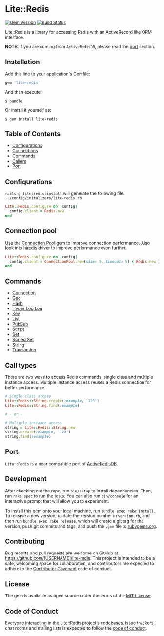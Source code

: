 # Lite::Redis

[![Gem Version](https://badge.fury.io/rb/lite-redis.svg)](http://badge.fury.io/rb/lite-redis)
[![Build Status](https://travis-ci.org/drexed/lite-redis.svg?branch=master)](https://travis-ci.org/drexed/lite-redis)

Lite::Redis is a library for accessing Redis with an ActiveRecord like ORM interface.

**NOTE:** If you are coming from `ActiveRedisDB`, please read the [port](#port) section.

## Installation

Add this line to your application's Gemfile:

```ruby
gem 'lite-redis'
```

And then execute:

    $ bundle

Or install it yourself as:

    $ gem install lite-redis

## Table of Contents

* [Configurations](#configurations)
* [Connections](#connections)
* [Commands](#commands)
* [Callers](#callers)
* [Port](#port)

## Configurations

`rails g lite:redis:install` will generate the following file:
`../config/initalizers/lite-redis.rb`

```ruby
Lite::Redis.configure do |config|
  config.client = Redis.new
end
```

## Connection pool

Use the [Connection Pool](https://github.com/mperham/connection_pool) gem to improve connection performance. Also look into [hiredis](https://github.com/redis/redis-rb#hiredis) driver to improve performance even further.

```ruby
Lite::Redis.configure do |config|
  config.client = ConnectionPool.new(size: 5, timeout: 5) { Redis.new }
end
```

## Commands

* [Connection](https://github.com/drexed/lite-redis/blob/master/docs/CONNECTION.md)
* [Geo](https://github.com/drexed/lite-redis/blob/master/docs/GEO.md)
* [Hash](https://github.com/drexed/lite-redis/blob/master/docs/HASH.md)
* [Hyper Log Log](https://github.com/drexed/lite-redis/blob/master/docs/HYPER_LOG_LOG.md)
* [Key](https://github.com/drexed/lite-redis/blob/master/docs/KEY.md)
* [List](https://github.com/drexed/lite-redis/blob/master/docs/LIST.md)
* [PubSub](https://github.com/drexed/lite-redis/blob/master/docs/PUB_SUB.md)
* [Script](https://github.com/drexed/lite-redis/blob/master/docs/SCRIPT.md)
* [Set](https://github.com/drexed/lite-redis/blob/master/docs/SET.md)
* [Sorted Set](https://github.com/drexed/lite-redis/blob/master/docs/SORTED_SET.md)
* [String](https://github.com/drexed/lite-redis/blob/master/docs/STRING.md)
* [Transaction](https://github.com/drexed/lite-redis/blob/master/docs/TRANSACTION.md)

## Call types

There are two ways to access Redis commands, single class and multiple instance access.
Multiple instance access reuses a Redis connection for better performance.

```ruby
# Single class access
Lite::Redis::String.create(:example, '123')
Lite::Redis::String.find(:example)

# - or -

# Multiple instance access
string = Lite::Redis::String.new
string.create(:example, '123')
string.find(:example)
```

## Port

`Lite::Redis` is a near compatible port of [ActiveRedisDB](https://github.com/drexed/active_redis_db).

## Development

After checking out the repo, run `bin/setup` to install dependencies. Then, run `rake spec` to run the tests. You can also run `bin/console` for an interactive prompt that will allow you to experiment.

To install this gem onto your local machine, run `bundle exec rake install`. To release a new version, update the version number in `version.rb`, and then run `bundle exec rake release`, which will create a git tag for the version, push git commits and tags, and push the `.gem` file to [rubygems.org](https://rubygems.org).

## Contributing

Bug reports and pull requests are welcome on GitHub at https://github.com/[USERNAME]/lite-redis. This project is intended to be a safe, welcoming space for collaboration, and contributors are expected to adhere to the [Contributor Covenant](http://contributor-covenant.org) code of conduct.

## License

The gem is available as open source under the terms of the [MIT License](https://opensource.org/licenses/MIT).

## Code of Conduct

Everyone interacting in the Lite::Redis project’s codebases, issue trackers, chat rooms and mailing lists is expected to follow the [code of conduct](https://github.com/[USERNAME]/lite-redis/blob/master/CODE_OF_CONDUCT.md).
